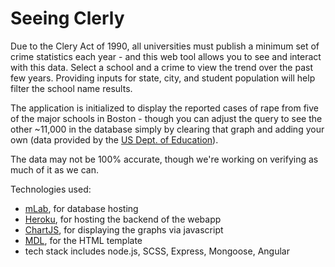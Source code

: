 # Seeing Clerly

Due to the Clery Act of 1990, all universities must publish a minimum set
of crime statistics each year - and this web tool allows you to see and
interact with this data.  Select a school and a crime to view the trend
over the past few years.  Providing inputs for state, city, and student
population will help filter the school name results.  

The application is initialized to display the reported cases of rape
from five of the major schools in Boston - though you can adjust the 
query to see the other ~11,000 in the database simply by clearing that
graph and adding your own (data provided by the [US Dept. of Education](http://ope.ed.gov/campussafety/#/)).

The data may not be 100% accurate, though we're working on verifying as
much of it as we can.


Technologies used:
 * [mLab](https://mlab.com/), for database hosting
 * [Heroku](https://www.heroku.com/), for hosting the backend of the webapp
 * [ChartJS](http://www.chartjs.org/), for displaying the graphs via javascript
 * [MDL](https://getmdl.io/), for the HTML template
 * tech stack includes node.js, SCSS, Express, Mongoose, Angular
 
